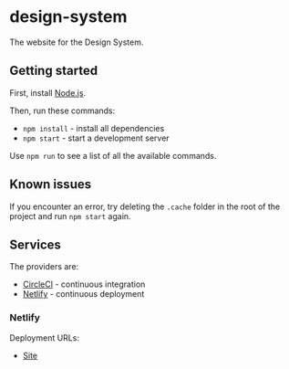 # design-system

The website for the Design System.

## Getting started

First, install [Node.js](https://nodejs.org/en/).

Then, run these commands:

- `npm install` - install all dependencies
- `npm start` - start a development server

Use `npm run` to see a list of all the available commands.

## Known issues

If you encounter an error, try deleting the `.cache` folder in the root of the project and run `npm start` again.

## Services

The providers are:

- [CircleCI](https://circleci.com) - continuous integration
- [Netlify](https://www.netlify.com) - continuous deployment

### Netlify

Deployment URLs:

- [Site](https://barnardos-design-system.netlify.com)
